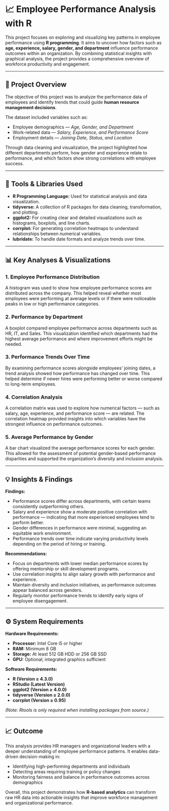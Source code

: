 # 📈 Employee Performance Analysis with R

This project focuses on exploring and visualizing key patterns in employee performance using **R programming**. It aims to uncover how factors such as **age, experience, salary, gender, and department** influence performance outcomes within an organization. By combining statistical insights with graphical analysis, the project provides a comprehensive overview of workforce productivity and engagement.

---

## 🧠 Project Overview

The objective of this project was to analyze the performance data of employees and identify trends that could guide **human resource management decisions**.

The dataset included variables such as:

* Employee demographics — *Age, Gender, and Department*
* Work-related data — *Salary, Experience, and Performance Score*
* Employment details — *Joining Date, Status, and Location*

Through data cleaning and visualization, the project highlighted how different departments perform, how gender and experience relate to performance, and which factors show strong correlations with employee success.

---

## 🧰 Tools & Libraries Used

* **R Programming Language:** Used for statistical analysis and data visualization.
* **tidyverse:** A collection of R packages for data cleaning, transformation, and plotting.
* **ggplot2:** For creating clear and detailed visualizations such as histograms, boxplots, and line charts.
* **corrplot:** For generating correlation heatmaps to understand relationships between numerical variables.
* **lubridate:** To handle date formats and analyze trends over time.

---

## 📊 Key Analyses & Visualizations

### **1. Employee Performance Distribution**

A histogram was used to show how employee performance scores are distributed across the company. This helped reveal whether most employees were performing at average levels or if there were noticeable peaks in low or high performance categories.

### **2. Performance by Department**

A boxplot compared employee performance across departments such as HR, IT, and Sales. This visualization identified which departments had the highest average performance and where improvement efforts might be needed.

### **3. Performance Trends Over Time**

By examining performance scores alongside employees’ joining dates, a trend analysis showed how performance has changed over time. This helped determine if newer hires were performing better or worse compared to long-term employees.

### **4. Correlation Analysis**

A correlation matrix was used to explore how numerical factors — such as salary, age, experience, and performance score — are related. The correlation heatmap provided insights into which variables have the strongest influence on performance outcomes.

### **5. Average Performance by Gender**

A bar chart visualized the average performance scores for each gender. This allowed for the assessment of potential gender-based performance disparities and supported the organization’s diversity and inclusion analysis.

---

## 💡 Insights & Findings

**Findings:**

* Performance scores differ across departments, with certain teams consistently outperforming others.
* Salary and experience show a moderate positive correlation with performance — indicating that more experienced employees tend to perform better.
* Gender differences in performance were minimal, suggesting an equitable work environment.
* Performance trends over time indicate varying productivity levels depending on the period of hiring or training.

**Recommendations:**

* Focus on departments with lower median performance scores by offering mentorship or skill development programs.
* Use correlation insights to align salary growth with performance and experience.
* Maintain diversity and inclusion initiatives, as performance outcomes appear balanced across genders.
* Regularly monitor performance trends to identify early signs of employee disengagement.

---

## ⚙️ System Requirements

**Hardware Requirements:**

* **Processor:** Intel Core i5 or higher
* **RAM:** Minimum 8 GB
* **Storage:** At least 512 GB HDD or 256 GB SSD
* **GPU:** Optional; integrated graphics sufficient

**Software Requirements:**

* **R (Version ≥ 4.3.0)**
* **RStudio (Latest Version)**
* **ggplot2 (Version ≥ 4.0.0)**
* **tidyverse (Version ≥ 2.0.0)**
* **corrplot (Version ≥ 0.95)**

*(Note: Rtools is only required when installing packages from source.)*

---

## 📈 Outcome

This analysis provides HR managers and organizational leaders with a deeper understanding of employee performance patterns. It enables data-driven decision-making in:

* Identifying high-performing departments and individuals
* Detecting areas requiring training or policy changes
* Monitoring fairness and balance in performance outcomes across demographics

Overall, this project demonstrates how **R-based analytics** can transform raw HR data into actionable insights that improve workforce management and organizational performance.
